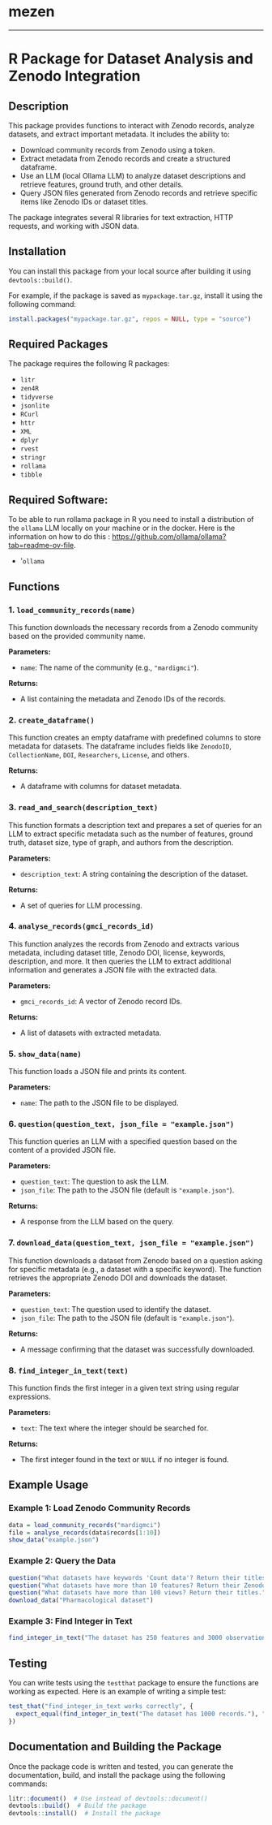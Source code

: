 # mezen

---

# R Package for Dataset Analysis and Zenodo Integration

## Description

This package provides functions to interact with Zenodo records, analyze datasets, and extract important metadata. It includes the ability to:

- Download community records from Zenodo using a token.
- Extract metadata from Zenodo records and create a structured dataframe.
- Use an LLM (local Ollama LLM) to analyze dataset descriptions and retrieve features, ground truth, and other details.
- Query JSON files generated from Zenodo records and retrieve specific items like Zenodo IDs or dataset titles.

The package integrates several R libraries for text extraction, HTTP requests, and working with JSON data.

## Installation

You can install this package from your local source after building it using `devtools::build()`.

For example, if the package is saved as `mypackage.tar.gz`, install it using the following command:

```r
install.packages("mypackage.tar.gz", repos = NULL, type = "source")
```

## Required Packages

The package requires the following R packages:
- `litr`
- `zen4R`
- `tidyverse`
- `jsonlite`
- `RCurl`
- `httr`
- `XML`
- `dplyr`
- `rvest`
- `stringr`
- `rollama`
- `tibble`

## Required Software: 
To be able to run rollama package in R you need to install a distribution of the `ollama` LLM locally on your machine or in the docker. 
Here is the information on how to do this : https://github.com/ollama/ollama?tab=readme-ov-file. 

- '`ollama`

## Functions

### 1. `load_community_records(name)`

This function downloads the necessary records from a Zenodo community based on the provided community name.

**Parameters:**
- `name`: The name of the community (e.g., `"mardigmci"`).

**Returns:**
- A list containing the metadata and Zenodo IDs of the records.

### 2. `create_dataframe()`

This function creates an empty dataframe with predefined columns to store metadata for datasets. The dataframe includes fields like `ZenodoID`, `CollectionName`, `DOI`, `Researchers`, `License`, and others.

**Returns:**
- A dataframe with columns for dataset metadata.

### 3. `read_and_search(description_text)`

This function formats a description text and prepares a set of queries for an LLM to extract specific metadata such as the number of features, ground truth, dataset size, type of graph, and authors from the description.

**Parameters:**
- `description_text`: A string containing the description of the dataset.

**Returns:**
- A set of queries for LLM processing.

### 4. `analyse_records(gmci_records_id)`

This function analyzes the records from Zenodo and extracts various metadata, including dataset title, Zenodo DOI, license, keywords, description, and more. It then queries the LLM to extract additional information and generates a JSON file with the extracted data.

**Parameters:**
- `gmci_records_id`: A vector of Zenodo record IDs.

**Returns:**
- A list of datasets with extracted metadata.

### 5. `show_data(name)`

This function loads a JSON file and prints its content.

**Parameters:**
- `name`: The path to the JSON file to be displayed.

### 6. `question(question_text, json_file = "example.json")`

This function queries an LLM with a specified question based on the content of a provided JSON file.

**Parameters:**
- `question_text`: The question to ask the LLM.
- `json_file`: The path to the JSON file (default is `"example.json"`).

**Returns:**
- A response from the LLM based on the query.

### 7. `download_data(question_text, json_file = "example.json")`

This function downloads a dataset from Zenodo based on a question asking for specific metadata (e.g., a dataset with a specific keyword). The function retrieves the appropriate Zenodo DOI and downloads the dataset.

**Parameters:**
- `question_text`: The question used to identify the dataset.
- `json_file`: The path to the JSON file (default is `"example.json"`).

**Returns:**
- A message confirming that the dataset was successfully downloaded.

### 8. `find_integer_in_text(text)`

This function finds the first integer in a given text string using regular expressions.

**Parameters:**
- `text`: The text where the integer should be searched for.

**Returns:**
- The first integer found in the text or `NULL` if no integer is found.

## Example Usage

### Example 1: Load Zenodo Community Records

```r
data = load_community_records("mardigmci")
file = analyse_records(data$records[1:10])
show_data("example.json")
```

### Example 2: Query the Data

```r
question("What datasets have keywords 'Count data'? Return their titles.")
question("What datasets have more than 10 features? Return their Zenodo IDs.")
question("What datasets have more than 100 views? Return their titles.")
download_data("Pharmacological dataset")
```

### Example 3: Find Integer in Text

```r
find_integer_in_text("The dataset has 250 features and 3000 observations.")
```

## Testing

You can write tests using the `testthat` package to ensure the functions are working as expected. Here is an example of writing a simple test:

```r
test_that("find_integer_in_text works correctly", {
  expect_equal(find_integer_in_text("The dataset has 1000 records."), "1000")
})
```

## Documentation and Building the Package

Once the package code is written and tested, you can generate the documentation, build, and install the package using the following commands:

```r
litr::document()  # Use instead of devtools::document()
devtools::build()  # Build the package
devtools::install()  # Install the package
```